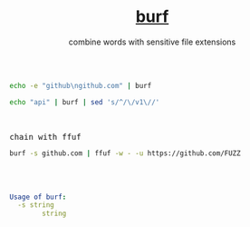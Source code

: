 <h1 align="center">
  <a href="https://github.com/1hehaq/hacks/tree/main/burf">burf</a>
</h1>

<p align="center">combine words with sensitive file extensions</p>

<br>
<br>

```bash
echo -e "github\ngithub.com" | burf
```
```bash
echo "api" | burf | sed 's/^/\/v1\//'
```

<br>

<kbd>chain with ffuf</kbd>
```bash
burf -s github.com | ffuf -w - -u https://github.com/FUZZ
```

<br>
<br>

```yaml
Usage of burf:
  -s string
        string
```
